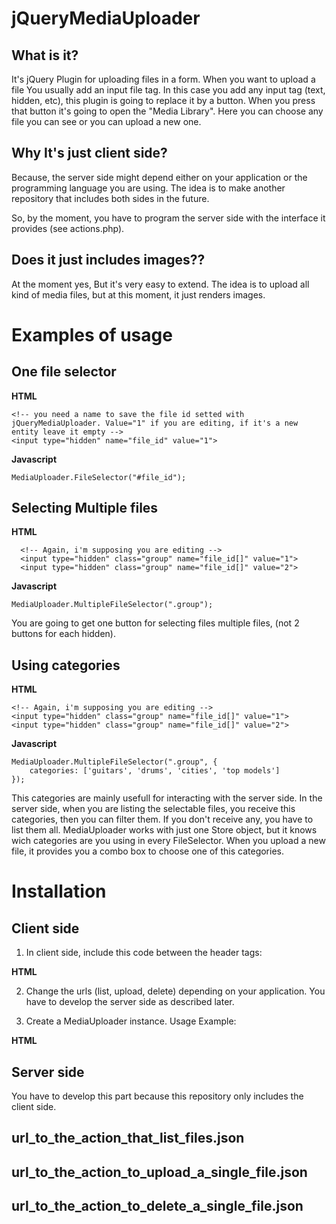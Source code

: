jQueryMediaUploader
===================

What is it?
-----------
It's jQuery Plugin for uploading files in a form. 
When you want to upload a file You usually add an input file tag. In this case you add any input tag (text, hidden, etc), this plugin is going to replace it by a button. When you press that button it's going to open the "Media Library". Here you can choose any file you can see or you can upload a new one.

Why It's just client side?
--------------------------
Because, the server side might depend either on your application or the programming language you are using. The idea is to make another repository that includes both sides in the future.

So, by the moment, you have to program the server side with the interface it provides (see actions.php).

Does it just includes images??
------------------------------
At the moment yes, But it's very easy to extend. The idea is to upload all kind of media files, but at this moment, it just renders images.




Examples of usage
=================

One file selector
-----------------
__HTML__

    <!-- you need a name to save the file id setted with jQueryMediaUploader. Value="1" if you are editing, if it's a new entity leave it empty -->
    <input type="hidden" name="file_id" value="1">

__Javascript__ 

    MediaUploader.FileSelector("#file_id");


Selecting Multiple files
------------------------
__HTML__

      <!-- Again, i'm supposing you are editing -->
      <input type="hidden" class="group" name="file_id[]" value="1">
      <input type="hidden" class="group" name="file_id[]" value="2">

__Javascript__ 

    MediaUploader.MultipleFileSelector(".group");

You are going to get one button for selecting files multiple files, (not 2 buttons for each hidden).


Using categories
----------------
__HTML__

    <!-- Again, i'm supposing you are editing -->
    <input type="hidden" class="group" name="file_id[]" value="1">
    <input type="hidden" class="group" name="file_id[]" value="2">

__Javascript__ 

    MediaUploader.MultipleFileSelector(".group", {
        categories: ['guitars', 'drums', 'cities', 'top models']
    });

This categories are mainly usefull for interacting with the server side. In the server side, when you are listing the selectable files, you receive this categories, then you can filter them. If you don't receive any, you have to list them all.
MediaUploader works with just one Store object, but it knows wich categories are you using in every FileSelector.
When you upload a new file, it provides you a combo box to choose one of this categories.

Installation
============

Client side
-----------

1. In client side, include this code between the header tags:

__HTML__
    <link rel="stylesheet" type="text/css" media="screen" href="jQueryMediaUploader.css" />
    <script type="text/javascript" src="jquery.js"></script>
    <script type="text/javascript" src="jQueryMediaUploader.js"></script>
    <script typepe="text/javascript">
        MediaUploader.Store.urls = {
            list: 'url_to_the_action_that_list_files.json',
            upload: 'url_to_the_action_to_upload_a_single_file.json',
            delete: 'url_to_the_action_to_delete_a_single_file.json',
        };
    </script>

2. Change the urls (list, upload, delete) depending on your application. You have to develop the server side as described later.

3. Create a MediaUploader instance. Usage Example:


__HTML__
    <input type="hidden" name="file" id="file">
    <script>
        MediaUploader.FileSelector("#file");
    </script>

Server side
-----------

You have to develop this part because this repository only includes the client side.

url_to_the_action_that_list_files.json
--------------------------------------

url_to_the_action_to_upload_a_single_file.json
----------------------------------------------

url_to_the_action_to_delete_a_single_file.json
----------------------------------------------

   
